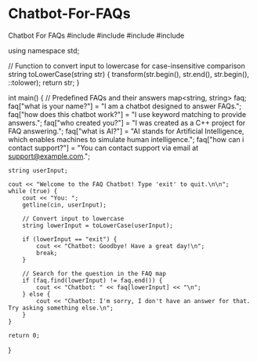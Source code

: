 # Chatbot-For-FAQs
Chatbot For FAQs
#include <iostream>
#include <map>
#include <string>
#include <algorithm>

using namespace std;

// Function to convert input to lowercase for case-insensitive comparison
string toLowerCase(string str) {
    transform(str.begin(), str.end(), str.begin(), ::tolower);
    return str;
}

int main() {
    // Predefined FAQs and their answers
    map<string, string> faq;
    faq["what is your name?"] = "I am a chatbot designed to answer FAQs.";
    faq["how does this chatbot work?"] = "I use keyword matching to provide answers.";
    faq["who created you?"] = "I was created as a C++ project for FAQ answering.";
    faq["what is AI?"] = "AI stands for Artificial Intelligence, which enables machines to simulate human intelligence.";
    faq["how can i contact support?"] = "You can contact support via email at support@example.com.";
    
    string userInput;
    
    cout << "Welcome to the FAQ Chatbot! Type 'exit' to quit.\n\n";
    while (true) {
        cout << "You: ";
        getline(cin, userInput);
        
        // Convert input to lowercase
        string lowerInput = toLowerCase(userInput);
        
        if (lowerInput == "exit") {
            cout << "Chatbot: Goodbye! Have a great day!\n";
            break;
        }
        
        // Search for the question in the FAQ map
        if (faq.find(lowerInput) != faq.end()) {
            cout << "Chatbot: " << faq[lowerInput] << "\n";
        } else {
            cout << "Chatbot: I'm sorry, I don't have an answer for that. Try asking something else.\n";
        }
    }
    
    return 0;
}
